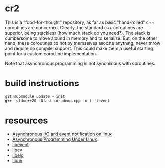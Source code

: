 # cr2
This is a "food-for-thought" repository, as far as basic "hand-rolled" c++ coroutines are concerned. Clearly, the standard c++ coroutines are superior, being stackless (how much stack do you need?). The stack is cumbersome to move around in memory and to serialize. But, on the other hand, these coroutines do not by themselves allocate anything, never throw and require no compiler support. This could make them a useful starting point for a custom coroutine implementation.

Note that asynchronous programming is not synonimous with coroutines.

# build instructions
    git submodule update --init
    g++ -std=c++20 -Ofast corodemo.cpp -o t -levent
# resources
* [Asynchronous I/O and event notification on linux](http://davmac.org/davpage/linux/async-io.html)
* [Asynchronous Programming Under Linux](https://unixism.net/loti/async_intro.html)
* [libevent](https://libevent.org/)
* [libev](https://github.com/enki/libev)
* [libeio](http://software.schmorp.de/pkg/libeio.html)
* [libuv](https://github.com/libuv/libuv)
